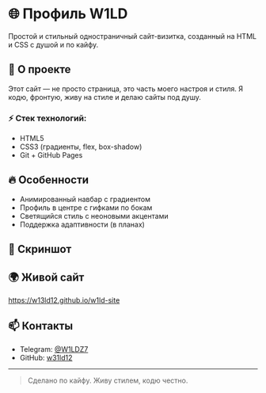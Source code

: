 # 🌐 Профиль W1LD 

Простой и стильный одностраничный сайт-визитка, созданный на HTML и CSS с душой и по кайфу.

## 🚀 О проекте
Этот сайт — не просто страница, это часть моего настроя и стиля. Я кодю, фронтую, живу на стиле и делаю сайты под душу.

### ⚡ Стек технологий:
- HTML5
- CSS3 (градиенты, flex, box-shadow)
- Git + GitHub Pages

## 🔥 Особенности
- Анимированный навбар с градиентом
- Профиль в центре с гифками по бокам
- Светящийся стиль с неоновыми акцентами
- Поддержка адаптивности (в планах)

## 📸 Скриншот



## 🌍 Живой сайт
https://w13ld12.github.io/w1ld-site

## 📫 Контакты
- Telegram: [@W1LDZ7](https://t.me/W1LDZ7)
- GitHub: [w31ld12](https://github.com/w31ld12)

---

> Сделано по кайфу. Живу стилем, кодю честно.
